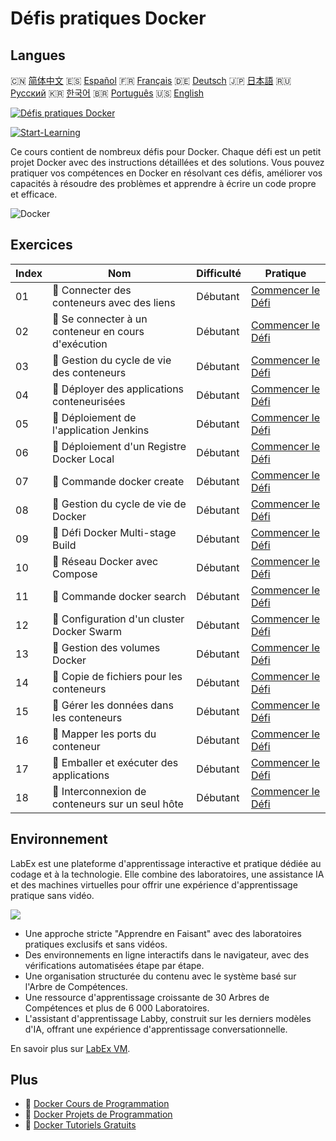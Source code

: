 # Défis pratiques Docker

## Langues

🇨🇳 [简体中文](README_zh.md) 🇪🇸 [Español](README_es.md) 🇫🇷 [Français](README_fr.md) 🇩🇪 [Deutsch](README_de.md) 🇯🇵 [日本語](README_ja.md) 🇷🇺 [Русский](README_ru.md) 🇰🇷 [한국어](README_ko.md) 🇧🇷 [Português](README_pt.md) 🇺🇸 [English](README.md) 

[![Défis pratiques Docker](https://cover-creator.labex.io/docker-practice-challenges.png?lang=fr)](https://labex.io/fr/courses/docker-practice-challenges)

[![Start-Learning](https://img.shields.io/badge/Start-Learning-whitesmoke?style=for-the-badge)](https://labex.io/fr/courses/docker-practice-challenges)

Ce cours contient de nombreux défis pour Docker. Chaque défi est un petit projet Docker avec des instructions détaillées et des solutions. Vous pouvez pratiquer vos compétences en Docker en résolvant ces défis, améliorer vos capacités à résoudre des problèmes et apprendre à écrire un code propre et efficace.

![Docker](https://img.shields.io/badge/Docker-whitesmoke?style=for-the-badge&logo=docker)


## Exercices

|   Index | Nom                                                  | Difficulté   | Pratique                                                                                                                      |
|---------|------------------------------------------------------|--------------|-------------------------------------------------------------------------------------------------------------------------------|
|      01 | 🎯  Connecter des conteneurs avec des liens          | Débutant     | <a target='_blank' href='https://labex.io/fr/tutorials/docker-connect-containers-with-link-49351'>Commencer le Défi</a>       |
|      02 | 🎯  Se connecter à un conteneur en cours d'exécution | Débutant     | <a target='_blank' href='https://labex.io/fr/labs/docker-connect-to-running-container-15812'>Commencer le Défi</a>            |
|      03 | 🎯  Gestion du cycle de vie des conteneurs           | Débutant     | <a target='_blank' href='https://labex.io/fr/labs/docker-container-lifecycle-management-7767'>Commencer le Défi</a>           |
|      04 | 🎯  Déployer des applications conteneurisées         | Débutant     | <a target='_blank' href='https://labex.io/fr/labs/docker-deploy-containerized-applications-16240'>Commencer le Défi</a>       |
|      05 | 🎯  Déploiement de l'application Jenkins             | Débutant     | <a target='_blank' href='https://labex.io/fr/labs/docker-deploying-jenkins-application-18264'>Commencer le Défi</a>           |
|      06 | 🎯  Déploiement d'un Registre Docker Local           | Débutant     | <a target='_blank' href='https://labex.io/fr/tutorials/docker-deploying-local-docker-registry-17804'>Commencer le Défi</a>    |
|      07 | 🎯  Commande docker create                           | Débutant     | <a target='_blank' href='https://labex.io/fr/tutorials/docker-docker-create-command-15817'>Commencer le Défi</a>              |
|      08 | 🎯  Gestion du cycle de vie de Docker                | Débutant     | <a target='_blank' href='https://labex.io/fr/labs/docker-docker-lifecycle-management-16232'>Commencer le Défi</a>             |
|      09 | 🎯  Défi Docker Multi-stage Build                    | Débutant     | <a target='_blank' href='https://labex.io/fr/tutorials/docker-docker-multi-stage-build-challenge-15810'>Commencer le Défi</a> |
|      10 | 🎯  Réseau Docker avec Compose                       | Débutant     | <a target='_blank' href='https://labex.io/fr/labs/docker-docker-network-with-compose-15003'>Commencer le Défi</a>             |
|      11 | 🎯  Commande docker search                           | Débutant     | <a target='_blank' href='https://labex.io/fr/labs/docker-docker-search-command-16016'>Commencer le Défi</a>                   |
|      12 | 🎯  Configuration d'un cluster Docker Swarm          | Débutant     | <a target='_blank' href='https://labex.io/fr/labs/docker-setting-up-docker-swarm-cluster-22289'>Commencer le Défi</a>         |
|      13 | 🎯  Gestion des volumes Docker                       | Débutant     | <a target='_blank' href='https://labex.io/fr/tutorials/docker-docker-volume-management-7769'>Commencer le Défi</a>            |
|      14 | 🎯  Copie de fichiers pour les conteneurs            | Débutant     | <a target='_blank' href='https://labex.io/fr/labs/docker-file-copy-for-containers-15813'>Commencer le Défi</a>                |
|      15 | 🎯  Gérer les données dans les conteneurs            | Débutant     | <a target='_blank' href='https://labex.io/fr/tutorials/docker-manage-data-in-containers-15896'>Commencer le Défi</a>          |
|      16 | 🎯  Mapper les ports du conteneur                    | Débutant     | <a target='_blank' href='https://labex.io/fr/labs/docker-map-the-container-ports-16309'>Commencer le Défi</a>                 |
|      17 | 🎯  Emballer et exécuter des applications            | Débutant     | <a target='_blank' href='https://labex.io/fr/labs/docker-package-and-run-applications-16242'>Commencer le Défi</a>            |
|      18 | 🎯  Interconnexion de conteneurs sur un seul hôte    | Débutant     | <a target='_blank' href='https://labex.io/fr/labs/docker-single-host-container-interconnection-18452'>Commencer le Défi</a>   |

## Environnement

LabEx est une plateforme d'apprentissage interactive et pratique dédiée au codage et à la technologie. Elle combine des laboratoires, une assistance IA et des machines virtuelles pour offrir une expérience d'apprentissage pratique sans vidéo.

![](https://tutorial-screenshot.getvm.io/images/vm-1725247253.png)

- Une approche stricte "Apprendre en Faisant" avec des laboratoires pratiques exclusifs et sans vidéos.
- Des environnements en ligne interactifs dans le navigateur, avec des vérifications automatisées étape par étape.
- Une organisation structurée du contenu avec le système basé sur l'Arbre de Compétences.
- Une ressource d'apprentissage croissante de 30 Arbres de Compétences et plus de 6 000 Laboratoires.
- L'assistant d'apprentissage Labby, construit sur les derniers modèles d'IA, offrant une expérience d'apprentissage conversationnelle.

En savoir plus sur [LabEx VM](https://support.labex.io/using-labex/virtual-machine).

## Plus

- 🔗 [Docker Cours de Programmation](https://github.com/labex-labs/awesome-programming-courses)
- 🔗 [Docker Projets de Programmation](https://github.com/labex-labs/awesome-programming-projects)
- 🔗 [Docker Tutoriels Gratuits](https://github.com/labex-labs/docker-free-tutorials)

